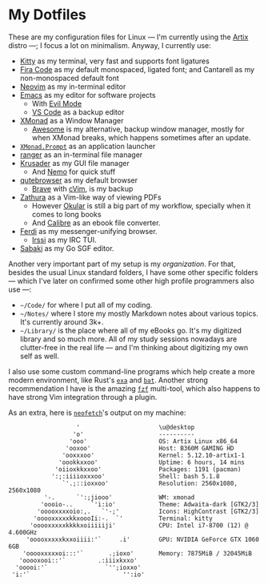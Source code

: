 # My Dotfiles

These are my configuration files for Linux &mdash; I'm currently using the [Artix](https://artixlinux.org/) distro &mdash;; I focus a lot on minimalism. Anyway, I currently use:

- [Kitty](https://sw.kovidgoyal.net/kitty/) as my terminal, very fast and supports font ligatures
- [Fira Code](https://github.com/tonsky/FiraCode) as my default monospaced, ligated font; and Cantarell as my non-monospaced default font
- [Neovim](https://github.com/neovim/neovim) as my in-terminal editor
- [Emacs](https://www.gnu.org/software/emacs/) as my editor for software projects
    - With [Evil Mode](https://github.com/emacs-evil/evil)
    - [VS Code](https://github.com/microsoft/vscode) as a backup editor
- [XMonad](https://xmonad.org/) as a Window Manager
    - [Awesome](https://github.com/awesomeWM/awesome) is my alternative, backup window manager, mostly for when XMonad breaks, which happens sometimes after an update.
- [`XMonad.Prompt`](https://hackage.haskell.org/package/xmonad-contrib-0.16/docs/XMonad-Prompt.html) as an application launcher
- [ranger](https://github.com/ranger/ranger) as an in-terminal file manager
- [Krusader](https://krusader.org/) as my GUI file manager
    - And [Nemo](https://github.com/linuxmint/nemo) for quick stuff
- [qutebrowser](https://github.com/qutebrowser/qutebrowser) as my default browser
    - [Brave](https://brave.com/) with [cVim](https://chrome.google.com/webstore/detail/cvim/ihlenndgcmojhcghmfjfneahoeklbjjh?hl=en), is my backup
- [Zathura](https://pwmt.org/projects/zathura/) as a Vim-like way of viewing PDFs
    - However [Okular](https://okular.kde.org/) is still a big part of my workflow, specially when it comes to long books
    - And [Calibre](https://calibre-ebook.com/) as an ebook file converter.
- [Ferdi](https://getferdi.com/) as my messenger-unifying browser.
    - [Irssi](https://github.com/irssi/irssi) as my IRC TUI.
- [Sabaki](https://sabaki.yichuanshen.de/) as my Go SGF editor.

Another very important part of my setup is my *organization*. For that, besides the usual Linux standard folders, I have some other specific folders &mdash; which I've later on confirmed some other high profile programmers also use &mdash;:

- `~/Code/` for where I put all of my coding.
- `~/Notes/` where I store my mostly Markdown notes about various topics. It's currently around 3k+.
- `~/Library/` is the place where all of my eBooks go. It's my digitized library and so much more. All of my study sessions nowadays are clutter-free in the real life &mdash; and I'm thinking about digitizing my own self as well.

I also use some custom command-line programs which help create a more modern environment, like Rust's [`exa`](https://github.com/ogham/exa) and [`bat`](https://github.com/sharkdp/bat). Another strong recommendation I have is the amazing [`fzf`](https://github.com/junegunn/fzf) multi-tool, which also happens to have strong Vim integration through a plugin.

As an extra, here is [`neofetch`](https://github.com/dylanaraps/neofetch)'s output on my machine:
```neofetch
                   '                      \u@desktop 
                  'o'                     ---------- 
                 'ooo'                    OS: Artix Linux x86_64 
                'ooxoo'                   Host: B360M GAMING HD 
               'ooxxxoo'                  Kernel: 5.12.10-artix1-1 
              'oookkxxoo'                 Uptime: 6 hours, 14 mins 
             'oiioxkkxxoo'                Packages: 1191 (pacman) 
            ':;:iiiioxxxoo'               Shell: bash 5.1.8 
               `'.;::ioxxoo'              Resolution: 2560x1080, 2560x1080 
          '-.      `':;jiooo'             WM: xmonad 
         'oooio-..     `'i:io'            Theme: Adwaita-dark [GTK2/3] 
        'ooooxxxxoio:,.   `'-;'           Icons: HighContrast [GTK2/3] 
       'ooooxxxxxkkxoooIi:-.  `'          Terminal: kitty 
      'ooooxxxxxkkkkxoiiiiiji'            CPU: Intel i7-8700 (12) @ 4.600GHz 
     'ooooxxxxxkxxoiiii:'`     .i'        GPU: NVIDIA GeForce GTX 1060 6GB 
    'ooooxxxxxoi:::'`       .;ioxo'       Memory: 7875MiB / 32045MiB 
   'ooooxooi::'`         .:iiixkxxo'
  'ooooi:'`                `'';ioxxo'                             
 'i:'`                          '':io'                            
```
